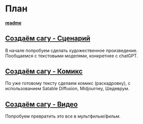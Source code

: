 # План


#### [readme](README.md)


## [Создаём сагу - Сценарий](ch.1%20Создаём%20сагу%20-%20Сценарий.md)
В начале попробуем сделать художественное произведение. 
Пообщаемся с текстовыми моделями, конкретнее с chatGPT.


## [Создаём сагу - Комикс](ch.2%20Создаём%20сагу%20-%20Комикс.md)
По уже готовому тексту сделаем комикс (раскадровку),
с использованием Satable Diffusion, Midjourney, Шедеврум.


## [Создаём сагу - Видео](ch.3%20Создаём%20сагу%20-%20Видео.md)
Попробуем превратить это все в мультфильм/фильм.
